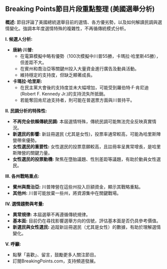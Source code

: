 ## Breaking Points節目片段重點整理 (美國選舉分析)

**概述:** 節目評論了美國總統選舉目前的選情、各方優劣勢，以及如何解讀民調與選情變化。強調本年度選情特殊的複雜性，不再循傳統模式分析。

**I. 候選人分析:**

* **唐納·川普:** 
    * 在電算模擬中略有優勢（100次模擬中川普55勝，卡瑪拉·哈里斯45勝），但差距不大。
    * 在賓州和喬治亞等關鍵州投入大量資金進行廣告及動員活動。
    * 維持穩定的支持度，但缺乏顯著成長。
* **卡瑪拉·哈里斯:**
    * 在民主黨大會後的支持度並未大幅增加，可能受到羅伯特·F·肯尼迪(Robert F. Kennedy Jr.)的支持流失所抵銷。
    * 若能奪回肯尼迪支持者，則可能在普選票方面與川普持平。

**II. 民調分析的特殊性:**

* **不再完全依賴傳統民調:** 本屆選情特殊，傳統民調可能無法完全反映真實情況。
* **新選民的影響:** 新註冊選民 (尤其是女性)，投票率通常較高，可能為哈里斯陣營帶來優勢。
* **女性選民的重要性:** 女性選民的投票意願較高，且註冊率呈異常增長，是哈里斯陣營的關鍵力量。
* **女性選民的投票動機:** 聚焦在墮胎議題、性別差距等議題，有助於動員女性選民。

**III. 各州戰略重点:**

*   **賓州與喬治亞:** 川普陣營在這些州投入巨額資金，顯示其戰略重點。
*   **其他州:** 川普可能放棄一些州，將資源集中在關鍵戰場。

**IV. 選情趨勢與考量:**

*   **異常規律:** 本屆選舉不再遵循傳統規律。
*   **基本面:** 目前仍在尋找影響選舉方向的信號，評估基本面是否仍具參考價值。
*   **新選民與女性選民:** 追蹤新註冊選民（尤其是女性）的數據，有助於理解選情變化。

**V. 呼籲:**

*   點擊「喜歡」、留言，鼓勵更多人關注節目。
*   訂閱BreakingPoints.com，支持頻道發展。